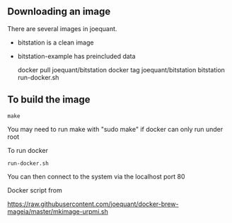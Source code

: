 Downloading an image
--------------------

There are several images in joequant.  

* bitstation is a clean image
* bitstation-example has preincluded data

    docker pull joequant/bitstation
    docker tag joequant/bitstation bitstation
    run-docker.sh

To build the image
------------------

    make

You may need to run make with "sudo make" if docker can only run under root

To run docker

    run-docker.sh

You can then connect to the system via the localhost port 80


Docker script from

https://raw.githubusercontent.com/joequant/docker-brew-mageia/master/mkimage-urpmi.sh

